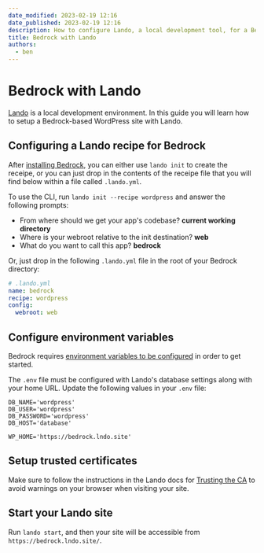 ```yaml
---
date_modified: 2023-02-19 12:16
date_published: 2023-02-19 12:16
description: How to configure Lando, a local development tool, for a Bedrock-based WordPress site.
title: Bedrock with Lando
authors:
  - ben
---
```


# Bedrock with Lando

[Lando](https://lando.dev/) is a local development environment. In this guide you will learn how to setup a Bedrock-based WordPress site with Lando.

## Configuring a Lando recipe for Bedrock

After [installing Bedrock](/bedrock/docs/installation/), you can either use `lando init` to create the receipe, or you can just drop in the contents of the receipe file that you will find below within a file called `.lando.yml`.

To use the CLI, run `lando init --recipe wordpress` and answer the following prompts:

* From where should we get your app's codebase? **current working directory**
* Where is your webroot relative to the init destination? **web**
* What do you want to call this app? **bedrock**

Or, just drop in the following `.lando.yml` file in the root of your Bedrock directory:

```yaml
# .lando.yml
name: bedrock
recipe: wordpress
config:
  webroot: web
```

## Configure environment variables

Bedrock requires [environment variables to be configured](https://roots.io/bedrock/docs/installation/#getting-started) in order to get started.

The `.env` file must be configured with Lando's database settings along with your home URL. Update the following values in your `.env` file:

```plaintext
DB_NAME='wordpress'
DB_USER='wordpress'
DB_PASSWORD='wordpress'
DB_HOST='database'

WP_HOME='https://bedrock.lndo.site'
```

## Setup trusted certificates

Make sure to follow the instructions in the Lando docs for [Trusting the CA](https://docs.lando.dev/core/v3/security.html#trusting-the-ca) to avoid warnings on your browser when visiting your site.

## Start your Lando site

Run `lando start`, and then your site will be accessible from `https://bedrock.lndo.site/`.
